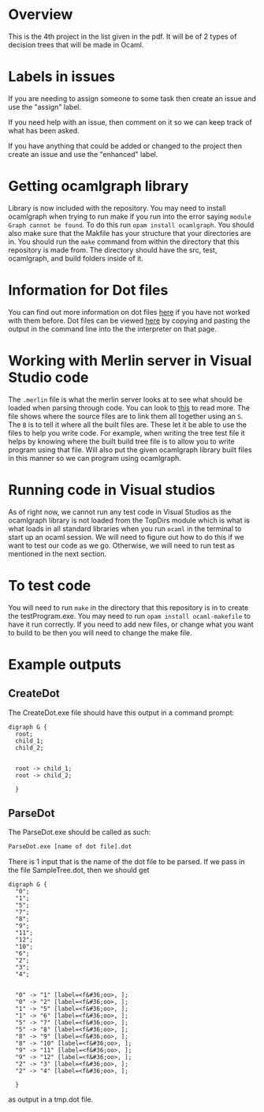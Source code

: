# Overview
This is the 4th project in the list given in the pdf. It will be of 2 types of decision trees that will be made in Ocaml.

# Labels in issues
If you are needing to assign someone to some task then create an issue and use the "assign" label.

If you need help with an issue, then comment on it so we can keep track of what has been asked.

If you have anything that could be added or changed to the project then create an issue and use the "enhanced" label.

# Getting ocamlgraph library
Library is now included with the repository. You may need to install ocamlgraph when trying to run make if you run into the error saying ```module Graph cannot be found```. To do this run ```opam install ocamlgraph```. You should also make sure that the Makfile has your structure that your directories are in. You should run the ```make``` command from within the directory that this repository is made from. The directory should have the src, test, ocamlgraph, and build folders inside of it.

# Information for Dot files
You can find out more information on dot files [here](https://en.wikipedia.org/wiki/DOT_(graph_description_language)) if you have not worked with them before. Dot files can be viewed [here](https://dreampuf.github.io/GraphvizOnline/) by copying and pasting the output in the command line into the the interpreter on that page.

# Working with Merlin server in Visual Studio code
The ```.merlin``` file is what the merlin server looks at to see what should be loaded when parsing through code. You can look to [this](https://github.com/ocaml/merlin/wiki/project-configuration) to read more. The file shows where the source files are to link them all together using an ```S```. The ```B``` is to tell it where all the built files are. These let it be able to use the files to help you write code. For example, when writing the tree test file it helps by knowing where the built build tree file is to allow you to write program using that file. Will also put the given ocamlgraph library built files in this manner so we can program using ocamlgraph.

# Running code in Visual studios
As of right now, we cannot run any test code in Visual Studios as the ocamlgraph library is not loaded from the TopDirs module which is what is what loads in all standard libraries when you run ```ocaml``` in the terminal to start up an ocaml session. We will need to figure out how to do this if we want to test our code as we go. Otherwise, we will need to run test as mentioned in the next section.

# To test code
You will need to run ```make``` in the directory that this repository is in to create the testProgram.exe. You may need to run ```opam install ocaml-makefile``` to have it run correctly. If you need to add new files, or change what you want to build to be then you will need to change the make file.


# Example outputs
## CreateDot
The CreateDot.exe file should have this output in a command prompt:
```
digraph G {
  root;
  child_1;
  child_2;


  root -> child_1;
  root -> child_2;

  }
```

## ParseDot
The ParseDot.exe should be called as such:
``` cmd
ParseDot.exe [name of dot file].dot
```

There is 1 input that is the name of the dot file to be parsed. If we pass in the file SampleTree.dot, then we should get 
```
digraph G {
  "0";
  "1";
  "5";
  "7";
  "8";
  "9";
  "11";
  "12";
  "10";
  "6";
  "2";
  "3";
  "4";
  
  
  "0" -> "1" [label=<f&#36;oo>, ];
  "0" -> "2" [label=<f&#36;oo>, ];
  "1" -> "5" [label=<f&#36;oo>, ];
  "1" -> "6" [label=<f&#36;oo>, ];
  "5" -> "7" [label=<f&#36;oo>, ];
  "5" -> "8" [label=<f&#36;oo>, ];
  "8" -> "9" [label=<f&#36;oo>, ];
  "8" -> "10" [label=<f&#36;oo>, ];
  "9" -> "11" [label=<f&#36;oo>, ];
  "9" -> "12" [label=<f&#36;oo>, ];
  "2" -> "3" [label=<f&#36;oo>, ];
  "2" -> "4" [label=<f&#36;oo>, ];
  
  }

```

as output in a tmp.dot file.
